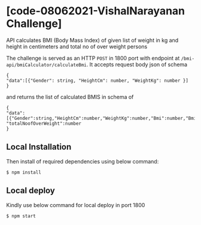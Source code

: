 # [code-08062021-VishalNarayanan Challenge]

API calculates BMI (Body Mass Index) of given list of weight in
kg and height in centimeters and total no of over weight persons

The challenge is served as an HTTP `POST` in 1800 port with endpoint at `/bmi-api/bmiCalculator/calculateBmi`. 
It accepts request body json of schema 
```
{
"data":[{"Gender": string, "HeightCm": number, "WeightKg": number }]
}
```

 and returns the list of calculated BMIS in schema of 
 
```
{
"data":[{"Gender":string,"HeightCm":number,"WeightKg":number,"Bmi":number,"BmiCategory":string,"HealthRisk":string}],
"totalNoofOverWeight":number
}
```

## Local Installation

Then install of required dependencies using below command:

```
$ npm install
```

## Local deploy 

Kindly use below command for local deploy in port 1800

```
$ npm start
```

